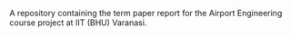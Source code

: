 A repository containing the term paper report for the Airport Engineering course project at IIT (BHU) Varanasi.
